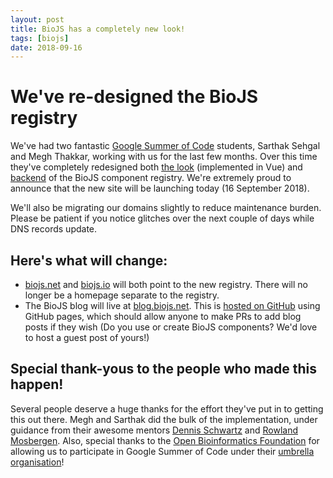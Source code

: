 ```yaml
---
layout: post
title: BioJS has a completely new look!
tags: [biojs]
date: 2018-09-16
---
```


# We've re-designed the BioJS registry

We've had two fantastic [Google Summer of Code](https://summerofcode.withgoogle.com/) students, Sarthak Sehgal and Megh Thakkar, working with us for the last few months. Over this time they've completely redesigned both [the look](https://github.com/biojs/biojs-frontend) (implemented in Vue) and [backend](https://github.com/biojs/biojs-backend) of the BioJS component registry. We're extremely proud to announce that the new site will be launching today (16 September 2018).

We'll also be migrating our domains slightly to reduce maintenance burden. Please be patient if you notice glitches over the next couple of days while DNS records update.

## Here's what will change:

- [biojs.net](http://www.biojs.net) and [biojs.io](http://www.biojs.io) will both point to the new registry. There will no longer be a homepage separate to the registry.
- The BioJS blog will live at [blog.biojs.net](http://blog.biojs.net). This is [hosted on GitHub](https://github.com/biojs/biojs.github.io) using GitHub pages, which should allow anyone to make PRs to add blog posts if they wish (Do you use or create BioJS components? We'd love to host a guest post of yours!)

## Special thank-yous to the people who made this happen!

Several people deserve a huge thanks for the effort they've put in to getting this out there. Megh and Sarthak did the bulk of the implementation, under guidance from their awesome mentors [Dennis Schwartz](https://twitter.com/dschwartz_pf) and [Rowland Mosbergen](https://twitter.com/rowlandm).
Also, special thanks to the [Open Bioinformatics Foundation](https://www.open-bio.org/) for allowing us to participate in Google Summer of Code under their [umbrella organisation](https://obf.github.io/GSoC/)!
